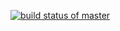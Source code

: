 [![build status of master](https://travis-ci.org/jjjpanda/SSW-567.svg?branch=master)](https://travis-ci.org/jjjpanda/SSW-567)